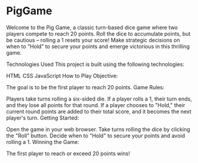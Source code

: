 # PigGame
Welcome to the Pig Game, a classic turn-based dice game where two players compete to reach 20 points. Roll the dice to accumulate points, but be cautious – rolling a 1 resets your score! Make strategic decisions on when to "Hold" to secure your points and emerge victorious in this thrilling game.

Technologies Used
This project is built using the following technologies:

HTML
CSS
JavaScript
How to Play
Objective:

The goal is to be the first player to reach 20 points.
Game Rules:

Players take turns rolling a six-sided die.
If a player rolls a 1, their turn ends, and they lose all points for that round.
If a player chooses to "Hold," their current round points are added to their total score, and it becomes the next player's turn.
Getting Started:

Open the game in your web browser.
Take turns rolling the dice by clicking the "Roll" button.
Decide when to "Hold" to secure your points and avoid rolling a 1.
Winning the Game:

The first player to reach or exceed 20 points wins!